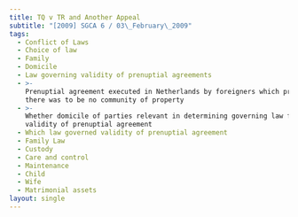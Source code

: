 ```yaml
---
title: TQ v TR and Another Appeal
subtitle: "[2009] SGCA 6 / 03\_February\_2009"
tags:
  - Conflict of Laws
  - Choice of law
  - Family
  - Domicile
  - Law governing validity of prenuptial agreements
  - >-
    Prenuptial agreement executed in Netherlands by foreigners which provided
    there was to be no community of property
  - >-
    Whether domicile of parties relevant in determining governing law for
    validity of prenuptial agreement
  - Which law governed validity of prenuptial agreement
  - Family Law
  - Custody
  - Care and control
  - Maintenance
  - Child
  - Wife
  - Matrimonial assets
layout: single
---
```


